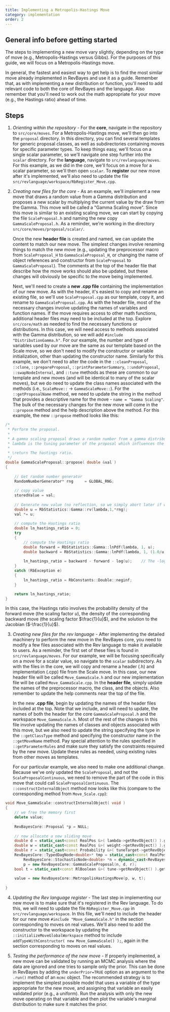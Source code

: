 ```yaml
---
title: Implementing a Metropolis-Hastings Move
category: implementation
order: 2
---
```


## General info before getting started

The steps to implementing a new move vary slightly, depending on the type of move (e.g., Metropolis-Hastings versus Gibbs). For the purposes of this guide, we will focus on a Metropolis-Hastings move.

In general, the fastest and easiest way to get help is to find the most similar move already implemented in RevBayes and use it as a guide. Remember that, as with implementing a new distribution or function, you'll need to add relevant code to both the core of RevBayes and the language. Also remember that you'll need to work out the math appropriate for your move (e.g., the Hastings ratio) ahead of time.

## Steps

1.  _Orienting within the repository_ - For the **core**, navigate in the repository to `src/core/moves`. For a Metropolis-Hastings move, we'll then go into the `proposal` directory. In this directory, you can find several templates for generic proposal classes, as well as subdirectories containing moves for specific parameter types. To keep things easy, we'll focus on a single scalar parameter, so we'll navigate one step further into the `scalar` directory. For the **language**, navigate to `src/revlanguage/moves`. For this example, as we did in the core, we'll focus on a move for a scalar parameter, so we'll then open `scalar`. To **register** our new move after it's implemented, we'll also need to update the file `src/revlanguage/workspace/RbRegister_Move.cpp`.

2.  _Creating new files for the core_ - As an example, we'll implement a new move that draws a random value from a Gamma distribution and proposes a new scalar by multiplying the current value by the draw from the Gamma. This move will be called a "Gamma Scaling move". Since this move is similar to an existing scaling move, we can start by copying the file `ScaleProposal.h` and naming the new copy `GammaScaleProposal.h`. As a reminder, we're working in the directory `src/core/moves/proposal/scalar/`. 

    Once the new **header file** is created and named, we can update the content to match our new move. The simplest changes involve renaming things to match the new move (e.g., updating the preprocessor macro from `ScaleProposal_H` to `GammaScaleProposal_H`, or changing the name of object references and constructor from `ScaleProposal` to `GammaScaleProposal`). The comments at the top of the header file that describe how the move works should also be updated, but these changes will obviously be specific to the move being implemented.

    Next, we'll need to create a **new .cpp file** containing the implementation of our new move. As with the header, it's easiest to copy and rename an existing file, so we'll use `ScaleProposal.cpp` as our template, copy it, and rename to `GammaScaleProposal.cpp`. As with the header file, most of the necessary changes involve updating the names of variables and function names. If the move requires access to other math functions, additional header files may need to be included at the top. Explore `src/core/math` as needed to find the necessary functions or distributions. In this case, we will need access to methods associated with the Gamma distribution, so we will add `#include "DistributionGamma.h"`. For our example, the number and type of variables used by our move are the same as our template based on the Scale move, so we don't need to modify the constructor or variable initialization, other than updating the constructor name. Similarly for this example, we don't need to alter the code in the `::cleanProposal`, `::clone`, `::prepareProposal`, `::printParameterSummary`, `::undoProposal`, `::swapNodeInternal`, and `::tune` methods as these are common to our template and new moves (and will be identical to many of the scalar moves), but we do need to update the class names associated with the methods (i.e., `ScaleMove::` -> `GammaScaleMove::`). For the `::getProposalName` method, we need to update the string in the method that provides a descriptive name for the move - `name = "Gamma Scaling"`. The bulk of the necessary changes for the new move will come in the `::propose` method and the help description above the method. For this example, the new `::propose` method looks like this:

```cpp
/*
 * Perform the proposal.
 *
 * A gamma scaling proposal draws a random number from a gamma distribution u ~ Gamma(lambda,1) and scales the current vale by u
 * lambda is the tuning parameter of the proposal which influences the size of the proposals by changing the shape of the Gamma.
 *
 * \return The hastings ratio.
 */
double GammaScaleProposal::propose( double &val )
{
    
    // Get random number generator
    RandomNumberGenerator* rng     = GLOBAL_RNG;
    
    // copy value
    storedValue = val;
    
    // Generate new value (no reflection, so we simply abort later if we propose value here outside of support)
    double u = RbStatistics::Gamma::rv(lambda,1,*rng);
    val *= u;
    
    // compute the Hastings ratio
    double ln_hastings_ratio = 0;
    try
    {
        // compute the Hastings ratio
        double forward = RbStatistics::Gamma::lnPdf(lambda, 1, u);
        double backward = RbStatistics::Gamma::lnPdf(lambda, 1, (1.0/u));
        
        ln_hastings_ratio = backward - forward - log(u);    // The -log(u) term is the Jacobian
    }
    catch (RbException e)
    {
        ln_hastings_ratio = RbConstants::Double::neginf;
    }

    return ln_hastings_ratio;
}
```

   In this case, the Hastings ratio involves the probability density of the forward move (the scaling factor *u*), the density of the corresponding backward move (the scaling factor $\frac{1}{u}$), and the solution to the Jacobian ($-\frac{1}{u}$).

3.  _Creating new files for the rev language_ - After implementing the detailed machinery to perform the new move in the RevBayes core, you need to modify a few files associated with the Rev language to make it available to users. As a reminder, the first set of these files is found in `src/revlanguage/moves`. For our example, we will be focusing specifically on a move for a scalar value, so navigate to the `scalar` subdirectory. As with the files in the core, we will copy and rename a header (.h) and implementation (.cpp) file from the Scale move. In this case, our new header file will be called `Move_GammaScale.h` and our new implementation file will be called `Move_GammaScale.cpp`. In the **header file**, simply update the names of the preprocessor macro, the class, and the objects. Also remember to update the help comments near the top of the file.

    In the new **.cpp file**, begin by updating the names of the header files included at the top. Note that we include, and will need to update, the names of both the header for the core `GammaScaleProposal.h` and the workspace `Move_GammaScale.h`. Most of the rest of the changes in this file involve updating the names of classes and objects associated with this move, but we also need to update the string specifying the type in the `::getClassType` method and specifying the constructor name in the `::getMoveName` method. Pay special attention to the rules specified in `::getParameterRules` and make sure they satisfy the constraints required by the new move. Update these rules as needed, using existing rules from other moves as templates.

    For our particular example, we also need to make one additional change. Because we've only updated the `ScaleProposal`, and not the `ScaleProposalContinuous`, we need to remove the part of the code in this move that could call `ScaleProposalContinuous`. The `::constructInternalObject` method now looks like this (compare to the corresponding method from `Move_Scale.cpp`):

```cpp
void Move_GammaScale::constructInternalObject( void )
{
    // we free the memory first
    delete value;
    
    RevBayesCore::Proposal *p = NULL;
    
    // now allocate a new sliding move
    double d = static_cast<const RealPos &>( lambda->getRevObject() ).getValue();
    double w = static_cast<const RealPos &>( weight->getRevObject() ).getValue();
    double r = static_cast<const Probability &>( tuneTarget->getRevObject() ).getValue();
    RevBayesCore::TypedDagNode<double>* tmp = static_cast<const RealPos &>( x->getRevObject() ).getDagNode();
        RevBayesCore::StochasticNode<double> *n = dynamic_cast<RevBayesCore::StochasticNode<double> *>( tmp );
        p = new RevBayesCore::GammaScaleProposal(n, d, r);
    bool t = static_cast<const RlBoolean &>( tune->getRevObject() ).getValue();
    
    value = new RevBayesCore::MetropolisHastingsMove(p, w, t);
    
}
```

4. _Updating the Rev language register_ - The last step in implementing our new move is to make sure that it's registered in the Rev language. To do this, we will need to update the file `RbRegister_Move.cpp` in `src/revlanguage/workspace`. In this file, we'll need to include the header for our new move `#include "Move_GammaScale.h"` in the section corresponding to moves on real values. We'll also need to add the constructor to the workspace by updating the `::initializeMoveGlobalWorkspace` method to include `addTypeWithConstructor( new Move_GammaScale() );`, again in the section corresponding to moves on real values.

5.  _Testing the performance of the new move_ - If properly implemented, a new move can be validated by running an MCMC analysis where the data are ignored and one tries to sample only the prior. This can be done in RevBayes by adding the `underPrior=TRUE` option as an argument to the `.run()` method of an `mcmc` object. The recommended strategy is to implement the simplest possible model that uses a variable of the type appropriate for the new move, and assigning that variable an easily validated prior (e.g., a uniform). Run the analysis with only the new move operating on that variable and then plot the variable's marginal distribution to make sure it matches the prior.
